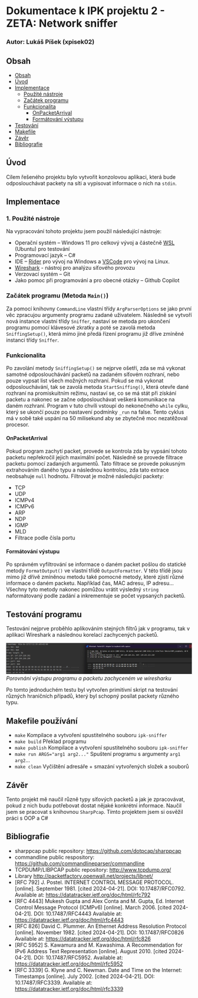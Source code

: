 # Dokumentace k IPK projektu 2 - ZETA: Network sniffer
### Autor: Lukáš Píšek (xpisek02)
## Obsah <a name="obsah"></a>
- [Obsah](#obsah)
- [Úvod](#uvod)
- [Implementace](#impl)
    - [Použité nástroje](#impl1)
    - [Začátek programu](#impl2)
    - [Funkcionalita](#impl3)
        - [OnPacketArrival](#impl3-1)
        - [Formátování výstupu](#impl3-2)
- [Testování](#test)
- [Makefile](#make)
- [Závěr](#end)
- [Bibliografie](#src)

## Úvod <a name="uvod"></a>
Cílem řešeného projektu bylo vytvořit konzolovou aplikaci, která bude odposlouchávat packety na síti a vypisovat informace o nich na `stdin`.
## Implementace <a name="impl"></a>
### 1. Použité nástroje <a name="impl1"></a>
Na vypracování tohoto projektu jsem použil následující nástroje:
-	Operační systém – Windows 11 pro celkový vývoj a částečně [WSL](https://en.wikipedia.org/wiki/Windows_Subsystem_for_Linux) (Ubuntu) pro testování
-	Programovací jazyk – C#
-	IDE – [Rider](https://www.jetbrains.com/rider/) pro vývoj na Windows a [VSCode](https://code.visualstudio.com) pro vývoj na Linux.
-   [Wireshark](https://www.wireshark.org) - nástroj pro analýzu síťového provozu
-   Verzovací systém – Git
-	Jako pomoc při programování a pro obecné otázky – Github Copilot
### Začátek programu (Metoda `Main()`) <a name="impl2"></a>
Za pomocí knihovny `CommandLine` vlastní třídy `ArgParserOptions` se jako první věc zpracujou argumenty programu zadané uživatelem. 
Následně se vytvoří nová instance vlastní třídy `Sniffer`, nastaví se metoda pro ukončení programu pomocí klávesové zkratky a poté se zavolá metoda `SniffingSetup()`, která mimo jiné předá řízení programu již dříve zmíněné instanci třídy `Sniffer`.
### Funkcionalita <a name="impl3"></a>
Po zavolání metody `SniffingSetup()` se nejprve ošetří, zda se má vykonat samotné odposlouchávání packetů na zadaném síťovém rozhraní, nebo pouze vypsat list všech možných rozhraní.
Pokud se má vykonat odposlouchávání, tak se zavolá metoda `StartSniffing()`, která otevře dané rozhraní na promiskuitním režimu, nastaví se, co se má stát při získání packetu a nakonec se začne odposlouchávat veškerá komunikace na daném rozhraní.
Program v tuto chvíli vstoupí do nekonečného `while` cylku, který se ukončí pouze po nastavení podmínky `_run` na false. Tento cyklus má v sobě také uspání na 50 milisekund aby se zbytečně moc nezatěžoval procesor.
#### OnPacketArrival <a name="impl3-1"></a>
Pokud program zachytí packet, provede se kontrola zda by vypsání tohoto packetu nepřekročil jejich maximální počet. Následně se provede filtrace packetu pomocí zadaných argumentů. Tato filtrace se provede pokusným extrahováním daného typu a následnou kontrolou, zda tato extrace neobsahuje `null` hodnotu.
Filtrovat je možné následující packety:
- TCP
- UDP
- ICMPv4
- ICMPv6
- ARP
- NDP
- IGMP
- MLD
- Filtrace podle čísla portu

#### Formátování výstupu <a name="impl3-2"></a>
Po správném vyfiltrování se informace o daném packet pošlou do statické metody `FormatOutput()` ve vlastní třídě `OutputFormatter`. V této třídě jsou mimo již dřívě zmíněnou metodu také pomocné metody, které zjistí různé informace o daném packetu. Například čas, MAC adresu, IP adresu...
Všechny tyto metody nakonec pomůžou vrátit výsledný `string` naformátovaný podle zadání a inkrementuje se počet vypsaných packetů.
## Testování programu <a name="test"></a>
Testování nejprve proběhlo aplikováním stejných filtrů jak v programu, tak v aplikaci Wireshark a následnou korelací zachycených packetů. 

![Porovnání packetů](./src/packet.png) *Porovnání výstupu programu a packetu zachyceném ve wiresharku*

Po tomto jednoduchém testu byl vytvořen primitivní skript na testování různých hraničních případů, který byl schopný posílat packety různého typu.

## Makefile používání <a name="make"></a>
- `make` Kompilace a vytvoření spustitelného souboru `ipk-sniffer`
- `make build` Překlad programu 
- `make publish` Kompilace a vytvoření spustitelného souboru `ipk-sniffer`
- `make run ARGS="arg1 arg2..."` Spuštení programu s argumenty `arg1` `arg2`...
- `make clean` Vyčištění adresáře + smazání vytvořených složek a souborů 

## Závěr <a name="end"></a>
Tento projekt mě naučil různě typy síťových packetů a jak je zpracovávat, pokud z nich budu potřebovat dostat nějaké konkrétní informace.
Naučil jsem se pracovat s knihovnou `SharpPcap`.
Tímto projektem jsem si osvěžil práci s OOP a C#

## Bibliografie <a name="src"></a>
* sharppcap public repository: https://github.com/dotpcap/sharppcap
* commandline public respository: https://github.com/commandlineparser/commandline
* TCPDUMP/LIBPCAP public repository: http://www.tcpdump.org/
* Library http://packetfactory.openwall.net/projects/libnet/
* [RFC 792] J. Postel. INTERNET CONTROL MESSAGE PROTOCOL. [online]. September 1981. [cited 2024-04-21]. DOI: 10.17487/RFC0792. Available at: https://datatracker.ietf.org/doc/html/rfc792
* [RFC 4443] Mukesh Gupta and Alex Conta and M. Gupta, Ed. Internet Control Message Protocol (ICMPv6) [online]. March 2006. [cited 2024-04-21]. DOI: 10.17487/RFC4443 Available at: https://datatracker.ietf.org/doc/html/rfc4443
* [RFC 826] David C. Plummer. An Ethernet Address Resolution Protocol [online]. November 1982. [cited 2024-04-21]. DOI: 10.17487/RFC0826 Available at: https://datatracker.ietf.org/doc/html/rfc826
* [RFC 5952] S. Kawamura and M. Kawashima. A Recommendation for IPv6 Address Text Representation [online]. August 2010. [cited 2024-04-21]. DOI: 10.17487/RFC5952. Available at: https://datatracker.ietf.org/doc/html/rfc5952
* [RFC 3339] G. Klyne and C. Newman. Date and Time on the Internet: Timestamps [online]. July 2002. [cited 2024-04-21]. DOI: 10.17487/RFC3339. Available at: https://datatracker.ietf.org/doc/html/rfc3339